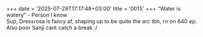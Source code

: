 +++
date = '2025-07-29T17:17:48+03:00'
title = '0015'
+++
"Water is watery" - Person I know  
Sup, Dressrosa is fancy af, shaping up to be quite the arc tbh, rn on 640 ep.  
Also poor Sanji cant catch a break :/
